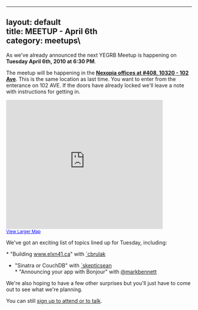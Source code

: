 ------------------------------------------------------------------------

layout: default\
title: MEETUP - April 6th\
category: meetups\
----

As we've already announced the next YEGRB Meetup is happening on
<strong>Tuesday April 6th, 2010 at 6:30 PM</strong>.

The meetup will be happening in the
<a href="http://maps.google.com/maps?f=q&source=s_q&hl=en&geocode=&q=10320+-+102+Ave,+Edmonton,+AB+(Nexopia+Offices)&sll=53.543006,-113.497776&sspn=0.007497,0.01929&ie=UTF8&hq=&hnear=10320+102+Ave+NW,+Edmonton,+Division+No.+11,+Alberta,+Canada&t=h&z=16"><strong>Nexopia
offices at \#408, 10320 - 102 Ave</strong></a>. This is the same
location as last time. You want to enter from the enterance on 102 AVE.
If the doors have already locked we'll leave a note with instructions
for getting in.

<iframe width="425" height="350" frameborder="0" scrolling="no" marginheight="0" marginwidth="0" src="http://maps.google.com/maps?f=q&amp;source=s_q&amp;hl=en&amp;geocode=&amp;q=10320+-+102+Ave,+Edmonton,+AB+(Nexopia+Offices)&amp;sll=53.543006,-113.497776&amp;sspn=0.007497,0.01929&amp;ie=UTF8&amp;hq=&amp;hnear=10320+102+Ave+NW,+Edmonton,+Division+No.+11,+Alberta,+Canada&amp;t=h&amp;z=16&amp;ll=53.543006,-113.497776&amp;output=embed">
</iframe>
<br /><small><a href="http://maps.google.com/maps?f=q&amp;source=embed&amp;hl=en&amp;geocode=&amp;q=10320+-+102+Ave,+Edmonton,+AB+(Nexopia+Offices)&amp;sll=53.543006,-113.497776&amp;sspn=0.007497,0.01929&amp;ie=UTF8&amp;hq=&amp;hnear=10320+102+Ave+NW,+Edmonton,+Division+No.+11,+Alberta,+Canada&amp;t=h&amp;z=16&amp;ll=53.543006,-113.497776" style="color:#0000FF;text-align:left">View
Larger Map</a></small>

We've got an exciting list of topics lined up for Tuesday, including:

\* "Building www.elxn41.ca" with
<a href="http://twitter.com/cbrulak">`cbrulak</a>
 * "Sinatra or CouchDB" with <a href="http://twitter.com/skepticsean">`skepticsean</a>\
\* "Announcing your app with Bonjour" with
<a href="http://twitter.com/markbennett">\@markbennett</a>

We're also hoping to have a few other surprises but you'll just have to
come out to see what we're planning.

You can still
<a href="https://spreadsheets.google.com/a/yegrb.com/viewform?hl=en&formkey=dFUwcS1MN185YmVCVm00NjNwYkFabFE6MA">sign
up to attend or to talk</a>.

